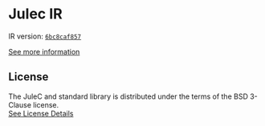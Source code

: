 # Julec IR

IR version: [`6bc8caf857`](https://github.com/julelang/jule/tree/6bc8caf8573668ea46fcaada63b6d9ef1c78b04c)

[See more information](https://manual.jule.dev/getting-started/install-from-source/compile-from-ir.html)

## License

The JuleC and standard library is distributed under the terms of the BSD 3-Clause license. \
[See License Details](./LICENSE)
